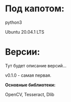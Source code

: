 # Под капотом:
python3

Ubuntu 20.04.1 LTS
# Версии:
Тут будет описание версий...

v0.1.0 - самая первая.

**Основные библиотеки:**

OpenCV, Tesseract, Dlib
